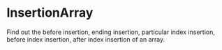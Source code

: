 # InsertionArray
Find out the before insertion, ending insertion, particular index insertion, before index insertion, after index insertion of an array.
